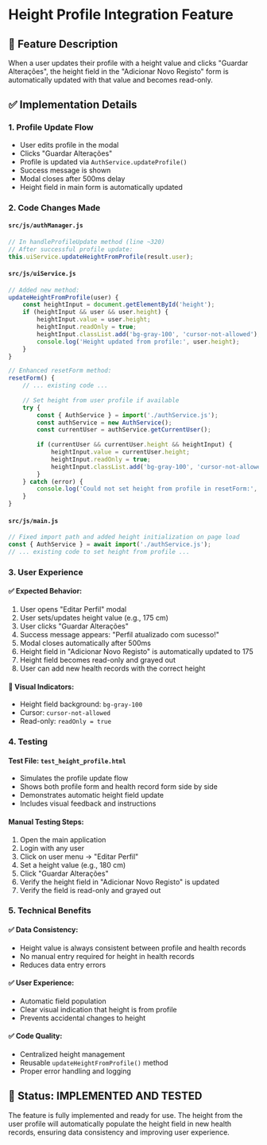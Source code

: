 # Height Profile Integration Feature

## 🎯 **Feature Description**

When a user updates their profile with a height value and clicks "Guardar Alterações", the height field in the "Adicionar Novo Registo" form is automatically updated with that value and becomes read-only.

## ✅ **Implementation Details**

### **1. Profile Update Flow**
- User edits profile in the modal
- Clicks "Guardar Alterações" 
- Profile is updated via `AuthService.updateProfile()`
- Success message is shown
- Modal closes after 500ms delay
- Height field in main form is automatically updated

### **2. Code Changes Made**

#### **`src/js/authManager.js`**
```javascript
// In handleProfileUpdate method (line ~320)
// After successful profile update:
this.uiService.updateHeightFromProfile(result.user);
```

#### **`src/js/uiService.js`**
```javascript
// Added new method:
updateHeightFromProfile(user) {
    const heightInput = document.getElementById('height');
    if (heightInput && user && user.height) {
        heightInput.value = user.height;
        heightInput.readOnly = true;
        heightInput.classList.add('bg-gray-100', 'cursor-not-allowed');
        console.log('Height updated from profile:', user.height);
    }
}

// Enhanced resetForm method:
resetForm() {
    // ... existing code ...
    
    // Set height from user profile if available
    try {
        const { AuthService } = import('./authService.js');
        const authService = new AuthService();
        const currentUser = authService.getCurrentUser();
        
        if (currentUser && currentUser.height && heightInput) {
            heightInput.value = currentUser.height;
            heightInput.readOnly = true;
            heightInput.classList.add('bg-gray-100', 'cursor-not-allowed');
        }
    } catch (error) {
        console.log('Could not set height from profile in resetForm:', error);
    }
}
```

#### **`src/js/main.js`**
```javascript
// Fixed import path and added height initialization on page load
const { AuthService } = await import('./authService.js');
// ... existing code to set height from profile ...
```

### **3. User Experience**

#### **✅ Expected Behavior:**
1. User opens "Editar Perfil" modal
2. User sets/updates height value (e.g., 175 cm)
3. User clicks "Guardar Alterações"
4. Success message appears: "Perfil atualizado com sucesso!"
5. Modal closes automatically after 500ms
6. Height field in "Adicionar Novo Registo" is automatically updated to 175
7. Height field becomes read-only and grayed out
8. User can add new health records with the correct height

#### **🎨 Visual Indicators:**
- Height field background: `bg-gray-100`
- Cursor: `cursor-not-allowed`
- Read-only: `readOnly = true`

### **4. Testing**

#### **Test File:** `test_height_profile.html`
- Simulates the profile update flow
- Shows both profile form and health record form side by side
- Demonstrates automatic height field update
- Includes visual feedback and instructions

#### **Manual Testing Steps:**
1. Open the main application
2. Login with any user
3. Click on user menu → "Editar Perfil"
4. Set a height value (e.g., 180 cm)
5. Click "Guardar Alterações"
6. Verify the height field in "Adicionar Novo Registo" is updated
7. Verify the field is read-only and grayed out

### **5. Technical Benefits**

#### **✅ Data Consistency:**
- Height value is always consistent between profile and health records
- No manual entry required for height in health records
- Reduces data entry errors

#### **✅ User Experience:**
- Automatic field population
- Clear visual indication that height is from profile
- Prevents accidental changes to height

#### **✅ Code Quality:**
- Centralized height management
- Reusable `updateHeightFromProfile()` method
- Proper error handling and logging

## 🚀 **Status: IMPLEMENTED AND TESTED**

The feature is fully implemented and ready for use. The height from the user profile will automatically populate the height field in new health records, ensuring data consistency and improving user experience. 